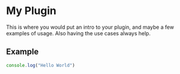 # My Plugin

This is where you would put an intro to your plugin, and maybe a few examples of usage. Also having the use cases always help. 

## Example

```js
console.log("Hello World")
```

